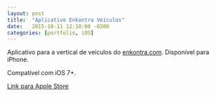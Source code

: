 ```yaml
---
layout: post
title:  "Aplicativo Enkontra Veículos"
date:   2015-10-11 12:10:00 -0200
categories: [portfolio, iOS]
---
```


Aplicativo para a vertical de veículos do [enkontra.com](http://enkontra.com). Disponível para iPhone.

Compatível com iOS 7+.

[Link para Apple Store](https://itunes.apple.com/br/app/enkontra.com/id798618020?l=pt&ls=1&mt=8)